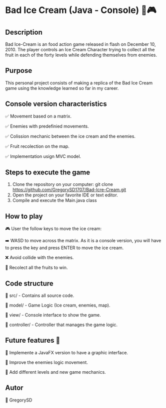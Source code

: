 # Bad Ice Cream (Java - Console) 🍦🎮


## Description

Bad Ice-Cream is an food action game released in flash on December 10, 2010. The player controls an Ice Cream Character trying to collect all the fruit in each of the forty levels while defending themselves from enemies. 


## Purpose
This personal project consists of making a replica of the Bad Ice Cream game using the knowledge learned so far in my career.


## Console version characteristics

✅ Movement based on a matrix.

✅ Enemies with predefinied movements.

✅ Colission mechanic between the ice cream and the enemies.

✅ Fruit recolection on the map.

✅ Implementation usign MVC model.


## Steps to execute the game

1. Clone the repository on your computer: 
   git clone https://github.com/GregorySD1707/Bad-Icre-Cream.git
2. Open the project on your favorite IDE or text editor.
3. Compile and execute the Main.java class


## How to play

🎮 User the follow keys to move the ice cream:

➡️ WASD to move across the matrix. As it is a console version, you will have to press the key and press ENTER to move the ice cream.

❌ Avoid collide with the enemies.

🍓 Recolect all the fruits to win.


## Code structure

📂 src/ - Contains all source code.

📂 model/ - Game Logic (Ice cream, enemies, map).

📂 view/ - Console interface to show the game.

📂 controller/ - Controller that manages the game logic.


## Future features 🚀

🔹 Implemente a JavaFX version to have a graphic interface.

🔹 Improve the enemies logic movement.

🔹 Add different levels and new game mechanics.


## Autor

👤 GregorySD
